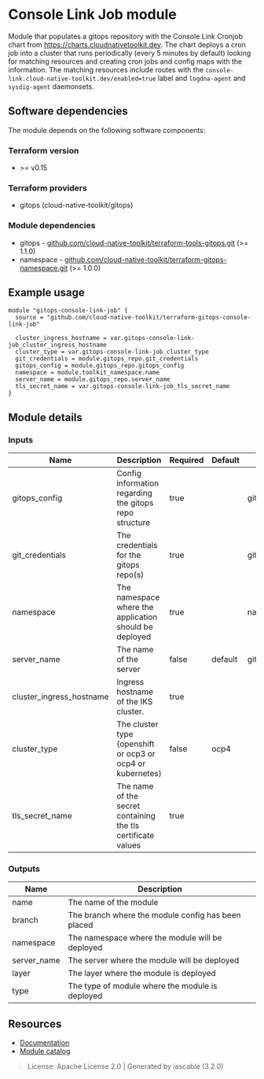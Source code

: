 # Console Link Job module

Module that populates a gitops repository with the Console Link Cronjob chart from https://charts.cloudnativetoolkit.dev. The chart deploys a cron job into a cluster that runs periodically (every 5 minutes by default) looking for matching resources and creating cron jobs and config maps with the information. The matching resources include routes with the `console-link.cloud-native-toolkit.dev/enabled=true` label and `logdna-agent` and `sysdig-agent` daemonsets.


## Software dependencies

The module depends on the following software components:

### Terraform version

- \>= v0.15

### Terraform providers


- gitops (cloud-native-toolkit/gitops)

### Module dependencies


- gitops - [github.com/cloud-native-toolkit/terraform-tools-gitops.git](https://github.com/cloud-native-toolkit/terraform-tools-gitops.git) (>= 1.1.0)
- namespace - [github.com/cloud-native-toolkit/terraform-gitops-namespace.git](https://github.com/cloud-native-toolkit/terraform-gitops-namespace.git) (>= 1.0.0)

## Example usage

```hcl
module "gitops-console-link-job" {
  source = "github.com/cloud-native-toolkit/terraform-gitops-console-link-job"

  cluster_ingress_hostname = var.gitops-console-link-job_cluster_ingress_hostname
  cluster_type = var.gitops-console-link-job_cluster_type
  git_credentials = module.gitops_repo.git_credentials
  gitops_config = module.gitops_repo.gitops_config
  namespace = module.toolkit_namespace.name
  server_name = module.gitops_repo.server_name
  tls_secret_name = var.gitops-console-link-job_tls_secret_name
}

```

## Module details

### Inputs

| Name | Description | Required | Default | Source |
|------|-------------|---------|----------|--------|
| gitops_config | Config information regarding the gitops repo structure | true |  | gitops.gitops_config |
| git_credentials | The credentials for the gitops repo(s) | true |  | gitops.git_credentials |
| namespace | The namespace where the application should be deployed | true |  | namespace.name |
| server_name | The name of the server | false | default | gitops.server_name |
| cluster_ingress_hostname | Ingress hostname of the IKS cluster. | true |  |  |
| cluster_type | The cluster type (openshift or ocp3 or ocp4 or kubernetes) | false | ocp4 |  |
| tls_secret_name | The name of the secret containing the tls certificate values | true |  |  |

### Outputs

| Name | Description |
|------|-------------|
| name | The name of the module |
| branch | The branch where the module config has been placed |
| namespace | The namespace where the module will be deployed |
| server_name | The server where the module will be deployed |
| layer | The layer where the module is deployed |
| type | The type of module where the module is deployed |

## Resources

- [Documentation](https://operate.cloudnativetoolkit.dev)
- [Module catalog](https://modules.cloudnativetoolkit.dev)

> License: Apache License 2.0 | Generated by iascable (3.2.0)
